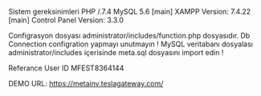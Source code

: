 Sistem gereksinimleri 
PHP /.7.4
MySQL 5.6
[main] 	XAMPP Version: 7.4.22
[main] 	Control Panel Version: 3.3.0 

Configrasyon dosyası administrator/includes/function.php dosyasıdır. Db Connection configration yapmayı unutmayın !
MySQL veritabanı dosyalası administrator/includes içerisinde meta.sql dosyasını import edin !


Referance User ID MFEST8364144

DEMO URL: https://metainv.teslagateway.com/

<!---
teslagate/teslagate is a ✨ special ✨ repository because its `README.md` (this file) appears on your GitHub profile.
You can click the Preview link to take a look at your changes.
--->
